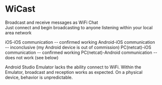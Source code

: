# WiCast
Broadcast and receive messages as WiFi Chat  
Just connect and begin broadcasting to anyone listening within your local area network  
  
iOS-iOS communication -- confirmed working
Android-iOS communication -- inconclusive (my Android device is out of commission)
PC(netcat)-iOS communication -- confirmed working
PC(netcat)-Android communication -- does not work (see below)
  
Android Studio Emulator lacks the ability connect to WiFi. Within the Emulator, broadcast and reception works as expected. On a physical device, behavior is unpredictable.
